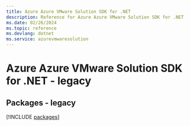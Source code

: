 ```yaml
---
title: Azure Azure VMware Solution SDK for .NET
description: Reference for Azure Azure VMware Solution SDK for .NET
ms.date: 02/26/2024
ms.topic: reference
ms.devlang: dotnet
ms.service: azurevmwaresolution
---
```

# Azure Azure VMware Solution SDK for .NET - legacy
## Packages - legacy
[!INCLUDE [packages](azure-vmware-solution-index.md)]